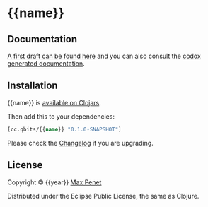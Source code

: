 # {{name}}
<!-- [![Build Status](https://secure.travis-ci.org/mpenet/{{name}}.png?branch=master)](http://travis-ci.org/mpenet/{{name}}) -->

## Documentation

[A first draft can be found here](https://github.com/mpenet/{{name}}/blob/master/docs/intro.md) and you can also consult the [codox generated documentation](http://mpenet.github.com/{{name}}/#docs).

## Installation

{{name}} is [available on Clojars](https://clojars.org/cc.qbits/{{name}}).

Then add this to your dependencies:

```clojure
[cc.qbits/{{name}} "0.1.0-SNAPSHOT"]
```

Please check the
[Changelog](https://github.com/mpenet/{{name}}/blob/master/CHANGELOG.md)
if you are upgrading.

## License

Copyright © {{year}} [Max Penet](http://twitter.com/mpenet)

Distributed under the Eclipse Public License, the same as Clojure.
